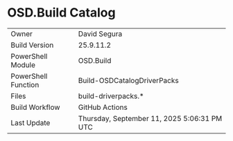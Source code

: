 ﻿# OSD.Build Catalog

| | |
|-|-|
| Owner | David Segura |
| Build Version | 25.9.11.2 |
| PowerShell Module | OSD.Build |
| PowerShell Function | Build-OSDCatalogDriverPacks |
| Files | build-driverpacks.* |
| Build Workflow | GitHub Actions |
| Last Update | Thursday, September 11, 2025 5:06:31 PM UTC |
